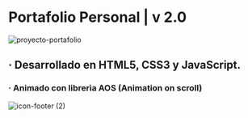 # Portafolio Personal | v 2.0

![proyecto-portafolio](https://user-images.githubusercontent.com/104522465/205453954-d59a06c3-a4de-420c-94c9-0ac98f319d8c.png)

## · Desarrollado en HTML5, CSS3 y JavaScript.
### · Animado con librerìa AOS (Animation on scroll) 

![icon-footer (2)](https://user-images.githubusercontent.com/104522465/205454094-57bcdbc6-92ac-4a98-9f4b-045f7b35f2bd.png)

